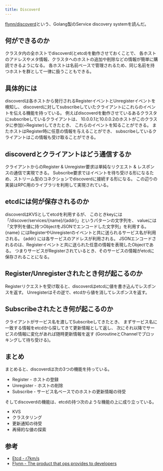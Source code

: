 ```yaml
---
title: Discoverd
---
```


[flynn/discoverd](https://github.com/flynn/discoverd)という、Golang製のService discovery systemを読んだ。

## 何ができるのか
クラスタ内の全ホストでdiscoverd(とetcd)を動作させておくことで、
各ホストのアドレスやメタ情報、クラスタへのホストの追加や削除などの情報が簡単に購読できるようになる。
各ホストは名前ベースで管理されるため、同じ名前を持つホストを群として一律に扱うこともできる。

## 具体的には
discoverdは各ホストから発行されるRegisterイベントとUnregisterイベントを検知し、
discoverdに対してsubscribeしていたクライアントにこれらのイベントを伝える機能を持っている。
例えばdiscoverdを動作させているあるクラスタにsubscribeしているクライアントは、
10.0.0.1と10.0.0.2のホストがこのクラスタに参加(=Register)してきたとき、
これらのイベントを知ることができる。
またホストはRegister時に任意の情報を与えることができ、
subscribeしているクライアントはこの情報も受け取ることができる。

## discoverdとクライアントはどう通信するか
クライアントからのRegister & Unregister要求は単純なリクエスト & レスポンスの通信で実現できる。
Subscribe要求ではイベントを待ち受ける形になるため、ストリーム型のコネクションでdiscoverdに接続する形になる。
この辺りの実装はRPC用のライブラリを利用して実現されている。

## etcdには何が保存されるのか
discoverdはKVSとしてetcdを利用するが、
このときkeyには「/discover/services/{name}/{addr}」というパターンの文字列を、
valueには「文字列を値に持つObjectをJSONでエンコードした文字列」を利用する。
{name} にはRegisterやUnregisterのイベントと共に送られるサービス名が利用される。
{addr} には各サービスのアドレスが利用される。
JSONエンコードされるのは、Registerイベントと共に送られた任意の情報を表現したObjectである。
つまりサービスがRegisterされているとき、そのサービスの情報がetcdに保存されることになる。

## Register/Unregisterされたとき何が起こるのか
Registerリクエストを受け取ると、discoverdはetcdに値を書き込んでレスポンスを返す。
Unregisterはその逆で、etcdから値を消してレスポンスを返す。

## Subscribeされたとき何が起こるのか
クライアントがサービス名を渡してSubscribeしてきたとき、
まずサービス名に一致する情報をetcdから探してきて更新情報として返し、
次にそれ以降でサービスの情報に変化があれば随時更新情報を返す
(GoroutineとChannelでブロッキングして待ち受ける)。

## まとめ
まとめると、discoverdは次の3つの機能を持っている。

* Register - ホストの登録
* Unregister - ホストの削除
* Subscribe - サービス名ベースでのホストの更新情報の待受

そしてdiscoverdの機能は、etcdの持つ次のような機能の上に成り立っている。

* KVS
* クラスタリング
* 更新通知の待受
* 再帰的な値の探索

## 参考
* [Etcd - r7km/s](http://r7kamura.github.io/2014/02/26/etcd.html)
* [Flynn - The product that ops provides to developers](https://flynn.io/)
